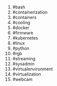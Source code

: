 1. #bash
1. #containerization
1. #containers
1. #cooling
1. #docker
1. #firmware
1. #kubernetes
1. #linux
1. #python
1. #rgb
1. #streaming
1. #sysadmin
1. #virtualenvironment
1. #virtualization
1. #webcam
